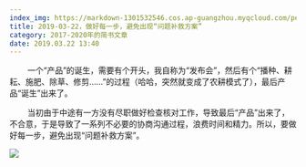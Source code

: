 ```yaml
---
index_img: https://markdown-1301532546.cos.ap-guangzhou.myqcloud.com/peipei_blog/20210921143938.jpeg
title: 2019-03-22，做好每一步，避免出现“问题补救方案”
category: 2017-2020年的简书文章
date: 2019.03.22 13:40
---
```


        一个“产品”的诞生，需要有个开头，我自称为“发布会”，然后有个“播种、耕耘、施肥、除草、修剪……”的过程（哈哈，突然就变成了农耕模式了），最后产品“诞生”出来了。

        当初由于中途有一方没有尽职做好检查核对工作，导致最后“产品”出来了，不合意，于是导致了一系列不必要的协商沟通过程，浪费时间和精力。所以，要做好每一步，避免出现“问题补救方案”。

![](https://markdown-1301532546.cos.ap-guangzhou.myqcloud.com/peipei_blog/20210921143938.jpeg)  

